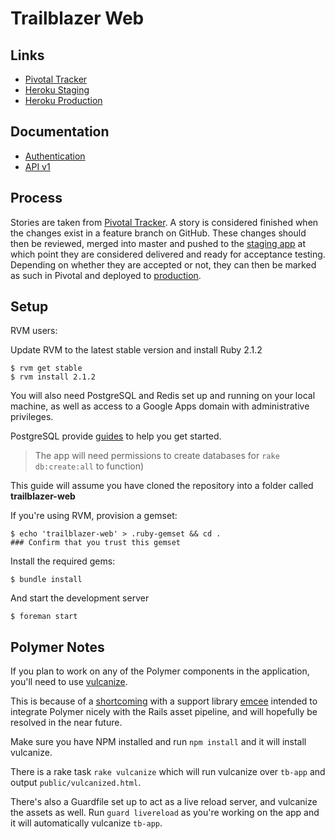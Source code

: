 # Trailblazer Web

## Links

- [Pivotal Tracker](https://www.pivotaltracker.com/n/projects/1140072)
- [Heroku Staging](https://dashboard.heroku.com/apps/trailblazer-web-staging)
- [Heroku Production](https://dashboard.heroku.com/apps/trailblazer-web)

## Documentation

- [Authentication](http://docs.trailblazerauthentication.apiary.io/)
- [API v1](http://docs.trailblazerapiv1.apiary.io/)

## Process

Stories are taken from [Pivotal
Tracker](https://www.pivotaltracker.com/n/projects/1140072).
A story is considered finished when the changes exist in a feature branch on
GitHub. These changes should then be reviewed, merged into master and pushed to
the [staging app](http://staging.trailblazer.io/) at which point they are
considered delivered and ready for acceptance testing. Depending on whether
they are accepted or not, they can then be marked as such in Pivotal and
deployed to [production](https://app.trailblazer.io/).

## Setup

RVM users:

Update RVM to the latest stable version and install Ruby 2.1.2

    $ rvm get stable
    $ rvm install 2.1.2

You will also need PostgreSQL and Redis set up and running on your local
machine, as well as access to a Google Apps domain with
administrative privileges.

PostgreSQL provide
[guides](http://wiki.postgresql.org/wiki/Detailed_installation_guides) to help
you get started.

> The app will need permissions to create databases for `rake db:create:all` to
> function)

This guide will assume you have cloned the repository into a folder called
**trailblazer-web**

If you're using RVM, provision a gemset:

    $ echo 'trailblazer-web' > .ruby-gemset && cd .
    ### Confirm that you trust this gemset

Install the required gems:

    $ bundle install

And start the development server

    $ foreman start

## Polymer Notes

If you plan to work on any of the Polymer components in the application, you'll
need to use [vulcanize](https://github.com/polymer/vulcanize).

This is because of a [shortcoming](https://github.com/ahuth/emcee/issues/11)
with a support library [emcee](https://github.com/ahuth/emcee) intended to
integrate Polymer nicely with the Rails asset pipeline, and will hopefully be
resolved in the near future.

Make sure you have NPM installed and run `npm install` and it will install
vulcanize.

There is a rake task `rake vulcanize` which will run vulcanize over `tb-app`
and output `public/vulcanized.html`.

There's also a Guardfile set up to act as a live reload server, and vulcanize
the assets as well. Run `guard livereload` as you're working on the app and it
will automatically vulcanize `tb-app`.
